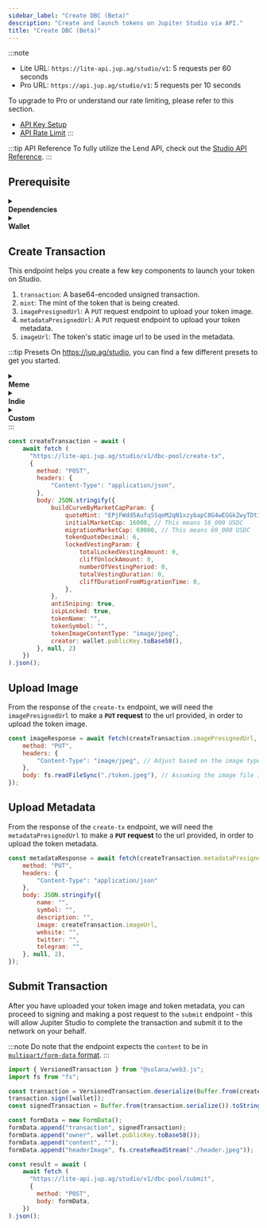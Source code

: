 ```yaml
---
sidebar_label: "Create DBC (Beta)"
description: "Create and launch tokens on Jupiter Studio via API."
title: "Create DBC (Beta)"
---
```


<head>
    <title>Create DBC (Beta)</title>
    <meta name="twitter:card" content="summary" />
</head>

:::note
- Lite URL: `https://lite-api.jup.ag/studio/v1`: 5 requests per 60 seconds
- Pro URL: `https://api.jup.ag/studio/v1`: 5 requests per 10 seconds

To upgrade to Pro or understand our rate limiting, please refer to this section.
- [API Key Setup](/docs/api-setup)
- [API Rate Limit](/docs/api-rate-limit)
:::

:::tip API Reference
To fully utilize the Lend API, check out the [Studio API Reference](/docs/api/studio-api).
:::

## Prerequisite

<details>
    <summary>
        <div>
            <div>
                <b>Dependencies</b>
            </div>
        </div>
    </summary>

```bash
npm install @solana/web3.js@1 # Using v1 of web3.js instead of v2
npm install dotenv # If required for wallet setup
```
</details>

<details>
    <summary>
        <div>
            <div>
                <b>Wallet</b>
            </div>
        </div>
    </summary>

**Set up Development Wallet**

:::note
- You can paste in your private key for testing purposes but this is not recommended for production applications.
- If you want to store your private key in the project directly, you can do it via a `.env` file.
:::

To set up a development wallet via `.env` file, you can use the following script.

```jsx
// index.js
import { Keypair } from '@solana/web3.js';
import dotenv from 'dotenv';
require('dotenv').config();

const wallet = Keypair.fromSecretKey(bs58.decode(process.env.PRIVATE_KEY || ''));
```

```bash
# .env
PRIVATE_KEY=""
```

To set up a development wallet via a wallet generated via [Solana CLI](https://solana.com/docs/intro/installation#solana-cli-basics), you can use the following script.

```jsx
import { Keypair } from '@solana/web3.js';
import fs from 'fs';

const privateKeyArray = JSON.parse(fs.readFileSync('/Path/To/.config/solana/id.json', 'utf8').trim());
const wallet = Keypair.fromSecretKey(new Uint8Array(privateKeyArray));
```
</details>

## Create Transaction

This endpoint helps you create a few key components to launch your token on Studio.

1. `transaction`: A base64-encoded unsigned transaction.
2. `mint`: The mint of the token that is being created.
3. `imagePresignedUrl`: A `PUT` request endpoint to upload your token image.
4. `metadataPresignedUrl`: A `PUT` request endpoint to upload your token metadata.
5. `imageUrl`: The token's static image url to be used in the metadata.

:::tip Presets
On https://jup.ag/studio, you can find a few different presets to get you started.

<details>
    <summary>
        <div>
            <div>
                <b>Meme</b>
            </div>
        </div>
    </summary>
**Great for memes, similar profile to traditional meme launches.**
- People begin buying your token at 16K Market Cap (MC) in USDC.
- It graduates to a Meteora pool at 69K MC.
- Your pool raises ~17.94K USDC before graduation.

```json
buildCurveByMarketCapParam: {
    quoteMint: "EPjFWdd5AufqSSqeM2qN1xzybapC8G4wEGGkZwyTDt1v",
    initialMarketCap: 16000,
    migrationMarketCap: 69000,
    tokenQuoteDecimal: 6,
    lockedVestingParam: {
        totalLockedVestingAmount: 0,
        cliffUnlockAmount: 0,
        numberOfVestingPeriod: 0,
        totalVestingDuration: 0,
        cliffDurationFromMigrationTime: 0,
    },
},
antiSniping: false,
isLpLocked: true,
tokenName: "",
tokenSymbol: "",
tokenImageContentType: "image/jpeg",
creator: wallet.publicKey.toBase58(),
```
</details>

<details>
    <summary>
        <div>
            <div>
                <b>Indie</b>
            </div>
        </div>
    </summary>
**For projects ready to take it up a notch. More capital required to bond, but you'll have deeper liquidity and more LP fees when you graduate.**
- People begin buying your token at 32k Market Cap (MC) in USDC.
- It graduates to a Meteora pool at 240k MC.
- Your pool raises ~57.78K USDC before graduation.
- 10% of total supply will be vested daily over 12 months.

```json
buildCurveByMarketCapParam: {
    quoteMint: "EPjFWdd5AufqSSqeM2qN1xzybapC8G4wEGGkZwyTDt1v",
    initialMarketCap: 32000,
    migrationMarketCap: 240000,
    tokenQuoteDecimal: 6,
    lockedVestingParam: {
        totalLockedVestingAmount: 100000000,
        cliffUnlockAmount: 0,
        numberOfVestingPeriod: 365,
        totalVestingDuration: 31536000,
        cliffDurationFromMigrationTime: 0,
    },
},
antiSniping: true,
isLpLocked: true,
tokenName: "",
tokenSymbol: "",
tokenImageContentType: "image/jpeg",
creator: wallet.publicKey.toBase58(),
```
</details>

<details>
    <summary>
        <div>
            <div>
                <b>Custom</b>
            </div>
        </div>
    </summary>
Just pass in the parameters you need!
</details>
:::

```jsx
const createTransaction = await (
    await fetch (
      "https://lite-api.jup.ag/studio/v1/dbc-pool/create-tx", 
      {
        method: "POST",
        headers: {
            "Content-Type": "application/json",
        },
        body: JSON.stringify({
            buildCurveByMarketCapParam: {
                quoteMint: "EPjFWdd5AufqSSqeM2qN1xzybapC8G4wEGGkZwyTDt1v", // or SOL or JUP
                initialMarketCap: 16000, // This means 16_000 USDC
                migrationMarketCap: 69000, // This means 69_000 USDC
                tokenQuoteDecimal: 6,
                lockedVestingParam: {
                    totalLockedVestingAmount: 0,
                    cliffUnlockAmount: 0,
                    numberOfVestingPeriod: 0,
                    totalVestingDuration: 0,
                    cliffDurationFromMigrationTime: 0,
                },
            },
            antiSniping: true,
            isLpLocked: true,
            tokenName: "",
            tokenSymbol: "",
            tokenImageContentType: "image/jpeg",
            creator: wallet.publicKey.toBase58(),
        }, null, 2)
    })
).json();
```

## Upload Image

From the response of the `create-tx` endpoint, we will need the `imagePresignedUrl` to make a **`PUT` request** to the url provided, in order to upload the token image.

```jsx
const imageResponse = await fetch(createTransaction.imagePresignedUrl, {
    method: "PUT",
    headers: {
        "Content-Type": "image/jpeg", // Adjust based on the image type passed in previously
    },
    body: fs.readFileSync("./token.jpeg"), // Assuming the image file is located in the same folder
});
```

## Upload Metadata

From the response of the `create-tx` endpoint, we will need the `metadataPresignedUrl` to make a **`PUT` request** to the url provided, in order to upload the token metadata.

```jsx
const metadataResponse = await fetch(createTransaction.metadataPresignedUrl, {
    method: "PUT",
    headers: {
        "Content-Type": "application/json"
    },
    body: JSON.stringify({
        name: "",
        symbol: "",
        description: "",
        image: createTransaction.imageUrl,
        website: "",
        twitter: "",
        telegram: "",
    }, null, 2),
});
```

## Submit Transaction

After you have uploaded your token image and token metadata, you can proceed to signing and making a post request to the `submit` endpoint - this will allow Jupiter Studio to complete the transaction and submit it to the network on your behalf.

:::note
Do note that the endpoint expects the `content` to be in [`multipart/form-data` format](https://developer.mozilla.org/en-US/docs/Web/API/XMLHttpRequest_API/Using_FormData_Objects).
:::

```jsx
import { VersionedTransaction } from "@solana/web3.js";
import fs from "fs";

const transaction = VersionedTransaction.deserialize(Buffer.from(createTransaction.transaction, "base64"));
transaction.sign([wallet]);
const signedTransaction = Buffer.from(transaction.serialize()).toString("base64");

const formData = new FormData();
formData.append("transaction", signedTransaction);
formData.append("owner", wallet.publicKey.toBase58());
formData.append("content", "");
formData.append("headerImage", fs.createReadStream("./header.jpeg"));

const result = await (
    await fetch (
      "https://lite-api.jup.ag/studio/v1/dbc-pool/submit", 
      {
        method: "POST",
        body: formData,
    })
).json();
```
